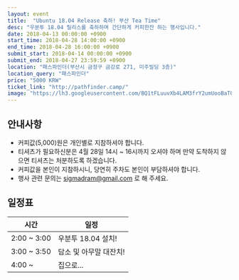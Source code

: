 ```yaml
---
layout: event
title:  "Ubuntu 18.04 Release 축하! 부산 Tea Time"
desc: "우분투 18.04 릴리스를 축하하며 간단하게 커피한잔 하는 행사입니다."
date: 2018-04-13 00:00:00 +0900
start_time: 2018-04-28 14:00:00 +0900
end_time: 2018-04-28 16:00:00 +0900
submit_start: 2018-04-14 00:00:00 +0900
submit_end: 2018-04-27 23:59:59 +0900
location: "패스파인더(부산시 금정구 금강로 271, 미주빌딩 3층)"
location_query: "패스파인더"
price: "5000 KRW"
ticket_link: "http://pathfinder.camp/"
image: "https://lh3.googleusercontent.com/BQ1tFLuuvXb4LAM3frY2umUooBaT0_Oy7MJ78x7usxRXWGzP2ZmZ5qkn7BxQaQCOJb5Q3F0wj8jgEnzQsmNiL9wb6LtWUGX134WbRj1WCIf2RQgUiRjN-Szt4uphLeDrx10gZj6G1YFm_yV_jS-mGX3qZCcOQc0cSJ1XgJjVgRP2fIkGzJFctqWWdIkWU2iN-Keckcxb3R8xOkC0Tx6mJg7hXNtyXrbJBnh0mjWaInr-NI-DFcncBWVlpLZGtjBp-t1_GtZRzYZMIZtSO1MwWKT9QkJtK5gWJkjFQAykOOtXCM4vvPWTxhU7eigQSmyRUZahazOt223-FrANViNOYdhkCJ6Nx68F-lJJ8ucjXS2ii4O8OfEu_Uo651KTdwqemLlIK1F-9vuQ37qNWzDAp5hJhzmaU_f1GY-g4Hk2SEs8ufoJce3M3EsI7HSTnUuXirtxSzdt3ADJEQF-I5wKnpSnwHHNMwnNarKA8DoppdoLMLOqxGxdDAUK3OM7gMuZB5GBlWFRUJIA7tAtcs7CdGcHChu_6LIgPl7DuDG5dBDPwNknJum7exn24WkxKl8LzfDeexkEHldtvBjHrQd1vq2bZ2EUr5rsZjY1dS0TMCn9Rq9BECIRfGkx2gCLHGo1jsyT1U0oObf2r1SbM_tcHn0Mz1GA3ykt=w2856-h1606-no"
---
```


## 안내사항

- 커피값(5,000)원은 개인별로 지참하셔야 합니다.
- 티셔츠가 필요하신분은 4월 28일 14시 ~ 16시까지 오셔야 하며 만약 도착하지 않으면 티셔츠는 처분하도록 하겠습니다.
- 커피값을 본인이 지참하시니, 당연히 주차도 본인이 부담하셔야 합니다.
- 행사 관련 문의는 sigmadram@gmail.com 로 해 주세요.

## 일정표

시간 | 일정
--- | ---
2:00 ~ 3:00 | 우분투 18.04 설치!
3:00 ~ 3:50 | 담소 및 아무말 대잔치!
4:00 ~ | 집으로...
